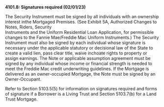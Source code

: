 **4101.8: Signatures required (02/01/23)**

The Security Instrument must be signed by all individuals with an
ownership interest inthe Mortgaged Premises. (See Exhibit 5A, Authorized
Changes to Notes, Riders, Security\
Instruments and the Uniform Residential Loan Application, for
permissible changes to the Fannie Mae/Freddie Mac Uniform Instruments.)
The Security Instrument must also be signed by each individual whose
signature is necessary under the applicable statutory or decisional law
of the State to create a valid lien, pass clear title, waive inchoate
rights to property or assign earnings. The Note or applicable assumption
agreement must be signed by any individual whose income or financial
strength is needed to meet the Freddie Mac credit underwriting
guidelines. If the Mortgage is delivered as an owner-occupied Mortgage,
the Note must be signed by an Owner-Occupant.

Refer to Section 5103.5(5) for information on signatures required and
forms of signature if a Borrower is a Living Trust and Section 5103.7(b)
for a Land Trust Mortgage.